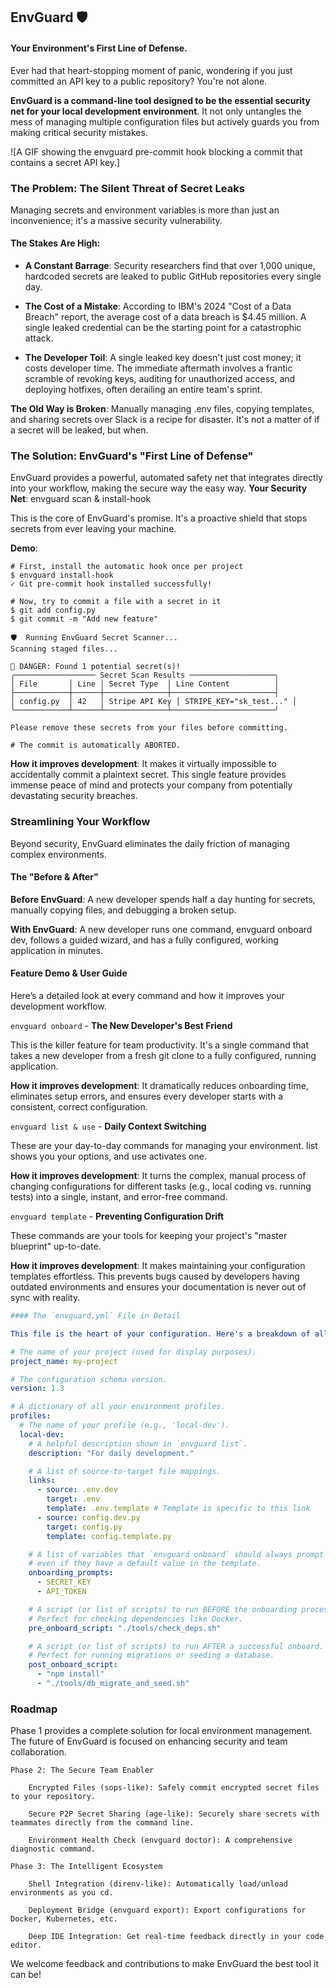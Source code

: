 ## EnvGuard 🛡️

#### Your Environment's First Line of Defense.

Ever had that heart-stopping moment of panic, wondering if you just committed an API key to a public repository? You're not alone.

**EnvGuard is a command-line tool designed to be the essential security net for your local development environment**. It not only untangles the mess of managing multiple configuration files but actively guards you from making critical security mistakes.

![A GIF showing the envguard pre-commit hook blocking a commit that contains a secret API key.]
### The Problem: The Silent Threat of Secret Leaks

Managing secrets and environment variables is more than just an inconvenience; it's a massive security vulnerability.

#### **The Stakes Are High**:

- **A Constant Barrage**: Security researchers find that over 1,000 unique, hardcoded secrets are leaked to public GitHub repositories every single day.

- **The Cost of a Mistake**: According to IBM's 2024 "Cost of a Data Breach" report, the average cost of a data breach is $4.45 million. A single leaked credential can be the starting point for a catastrophic attack.

- **The Developer Toil**: A single leaked key doesn't just cost money; it costs developer time. The immediate aftermath involves a frantic scramble of revoking keys, auditing for unauthorized access, and deploying hotfixes, often derailing an entire team's sprint.

**The Old Way is Broken**: Manually managing .env files, copying templates, and sharing secrets over Slack is a recipe for disaster. It's not a matter of if a secret will be leaked, but when.
### The Solution: EnvGuard's "First Line of Defense"

EnvGuard provides a powerful, automated safety net that integrates directly into your workflow, making the secure way the easy way.
**Your Security Net**: envguard scan & install-hook

This is the core of EnvGuard's promise. It's a proactive shield that stops secrets from ever leaving your machine.

**Demo**:

```
# First, install the automatic hook once per project
$ envguard install-hook
✓ Git pre-commit hook installed successfully!

# Now, try to commit a file with a secret in it
$ git add config.py
$ git commit -m "Add new feature"

🛡️  Running EnvGuard Secret Scanner...
Scanning staged files...

🚨 DANGER: Found 1 potential secret(s)!
╭────────────────── Secret Scan Results ───────────────────╮
│ File       │ Line │ Secret Type  │ Line Content          │
├────────────┼──────┼──────────────┼───────────────────────┤
│ config.py  │ 42   │ Stripe API Key │ STRIPE_KEY="sk_test..." │
╰────────────┴──────┴──────────────┴───────────────────────╯

Please remove these secrets from your files before committing.

# The commit is automatically ABORTED.
```

**How it improves development**: It makes it virtually impossible to accidentally commit a plaintext secret. This single feature provides immense peace of mind and protects your company from potentially devastating security breaches.
### Streamlining Your Workflow

Beyond security, EnvGuard eliminates the daily friction of managing complex environments.
#### **The "Before & After"**

**Before EnvGuard**: A new developer spends half a day hunting for secrets, manually copying files, and debugging a broken setup.

**With EnvGuard**: A new developer runs one command, envguard onboard dev, follows a guided wizard, and has a fully configured, working application in minutes.
#### **Feature Demo & User Guide**

Here’s a detailed look at every command and how it improves your development workflow.

`envguard onboard` - **The New Developer's Best Friend**

This is the killer feature for team productivity. It's a single command that takes a new developer from a fresh git clone to a fully configured, running application.

**How it improves development**: It dramatically reduces onboarding time, eliminates setup errors, and ensures every developer starts with a consistent, correct configuration.

`envguard list & use` - **Daily Context Switching**

These are your day-to-day commands for managing your environment. list shows you your options, and use activates one.

**How it improves development**: It turns the complex, manual process of changing configurations for different tasks (e.g., local coding vs. running tests) into a single, instant, and error-free command.

`envguard template` - **Preventing Configuration Drift**

These commands are your tools for keeping your project's "master blueprint" up-to-date.

**How it improves development**: It makes maintaining your configuration templates effortless. This prevents bugs caused by developers having outdated environments and ensures your documentation is never out of sync with reality.

```yaml
#### The `envguard.yml` File in Detail

This file is the heart of your configuration. Here's a breakdown of all the keys:

# The name of your project (used for display purposes).
project_name: my-project

# The configuration schema version.
version: 1.3

# A dictionary of all your environment profiles.
profiles:
  # The name of your profile (e.g., 'local-dev').
  local-dev:
    # A helpful description shown in `envguard list`.
    description: "For daily development."

    # A list of source-to-target file mappings.
    links:
      - source: .env.dev
        target: .env
        template: .env.template # Template is specific to this link
      - source: config.dev.py
        target: config.py
        template: config.template.py

    # A list of variables that `envguard onboard` should always prompt for,
    # even if they have a default value in the template.
    onboarding_prompts:
      - SECRET_KEY
      - API_TOKEN

    # A script (or list of scripts) to run BEFORE the onboarding process.
    # Perfect for checking dependencies like Docker.
    pre_onboard_script: "./tools/check_deps.sh"

    # A script (or list of scripts) to run AFTER a successful onboard.
    # Perfect for running migrations or seeding a database.
    post_onboard_script:
      - "npm install"
      - "./tools/db_migrate_and_seed.sh"

```

### Roadmap

Phase 1 provides a complete solution for local environment management. The future of EnvGuard is focused on enhancing security and team collaboration.

    Phase 2: The Secure Team Enabler

        Encrypted Files (sops-like): Safely commit encrypted secret files to your repository.

        Secure P2P Secret Sharing (age-like): Securely share secrets with teammates directly from the command line.

        Environment Health Check (envguard doctor): A comprehensive diagnostic command.

    Phase 3: The Intelligent Ecosystem

        Shell Integration (direnv-like): Automatically load/unload environments as you cd.

        Deployment Bridge (envguard export): Export configurations for Docker, Kubernetes, etc.

        Deep IDE Integration: Get real-time feedback directly in your code editor.

We welcome feedback and contributions to make EnvGuard the best tool it can be!